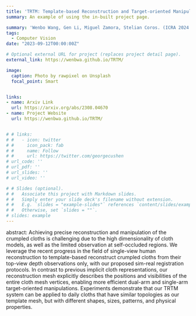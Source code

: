 ```yaml
---
title: 'TRTM: Template-based Reconstruction and Target-oriented Manipulation of Cloths'
summary: An example of using the in-built project page.

summary: 'Wenbo Wang, Gen Li, Miguel Zamora, Stelian Coros. (ICRA 2024 Under Review)'
tags:
  - Computer Vision
date: "2023-09-12T00:00:00Z"

# Optional external URL for project (replaces project detail page).
external_link: https://wenbwa.github.io/TRTM/

image:
  caption: Photo by rawpixel on Unsplash
  focal_point: Smart


links:
- name: Arxiv Link
  url: https://arxiv.org/abs/2308.04670
- name: Project Website
  url: https://wenbwa.github.io/TRTM/


# # links:
# #   - icon: twitter
# #     icon_pack: fab
# #     name: Follow
# #     url: https://twitter.com/georgecushen
# url_code: ''
# url_pdf: ''
# url_slides: ''
# url_video: ''

# # Slides (optional).
# #   Associate this project with Markdown slides.
# #   Simply enter your slide deck's filename without extension.
# #   E.g. `slides = "example-slides"` references `content/slides/example-slides.md`.
# #   Otherwise, set `slides = ""`.
# slides: example
---
```


abstract: Achieving precise reconstruction and manipulation of the crumpled cloths is challenging due to the high dimensionality of cloth models, as well as the limited observation at self-occluded regions. We leverage the recent progress in the field of single-view human reconstruction to template-based reconstruct crumpled cloths from their top-view depth observations only, with our proposed sim-real registration protocols. In contrast to previous implicit cloth representations, our reconstruction mesh explicitly describes the positions and visibilities of the entire cloth mesh vertices, enabling more efficient dual-arm and single-arm target-oriented manipulations. Experiments demonstrate that our TRTM system can be applied to daily cloths that have similar topologies as our template mesh, but with different shapes, sizes, patterns, and physical properties.